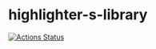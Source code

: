 # highlighter-s-library
[![Actions Status](https://github.com/highlighter-math/highlighter-s-library/workflows/verify/badge.svg)](https://github.com/highlighter-math/highlighter-s-library/actions)
